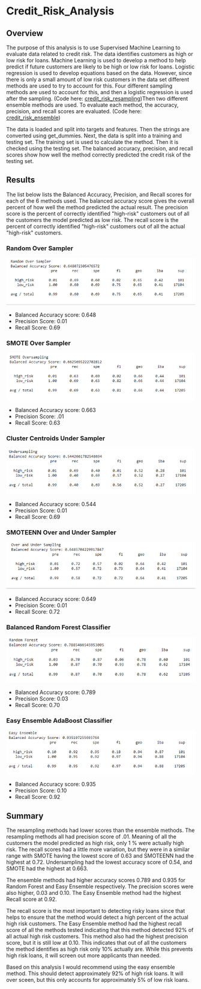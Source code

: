# Credit_Risk_Analysis

## Overview
The purpose of this analysis is to use Supervised Machine Learning to evaluate data related to credit risk. The data identifies customers as high or low risk for loans. Machine Learning is used to develop a method to help predict if future customers are likely to be high or low risk for loans. Logistic regression is used to develop equations based on the data. However, since there is only a small amount of low risk customers in the data set different methods are used to try to account for this. Four different sampling methods are used to account for this, and then a logistic regression is used after the sampling. (Code here: [credit_risk_resampling](credit_risk_resampling.ipynb))Then two different ensemble methods are used. To evaluate each method, the accuracy, precision, and recall scores are evaluated. (Code here: [credit_risk_ensemble](credit_risk_ensemble.ipynb))

The data is loaded and split into targets and features. Then the strings are converted using get_dummies. Next, the data is split into a training and testing set. The training set is used to calculate the method. Then it is checked using the testing set. The balanced accuracy, precision, and recall scores show how well the method correctly predicted the credit risk of the testing set.


## Results
The list below lists the Balanced Accuracy, Precision, and Recall scores for each of the 6 methods used. The balanced accuracy score gives the overall percent of how well the method predicted the actual result. The precision score is the percent of correctly identified "high-risk" customers out of all the customers the model predicted as low risk. The recall score is the percent of correctly identified "high-risk" customers out of all the actual "high-risk" customers.

### Random Over Sampler

![ROS](images/ROS.PNG)

* Balanced Accuracy score: 0.648
* Precision Score: 0.01
* Recall Score: 0.69

### SMOTE Over Sampler

![SMOTE](images/SMOTE.PNG)

* Balanced Accuracy score: 0.663
* Precision Score: .01
* Recall Score: 0.63


### Cluster Centroids Under Sampler

![Under](images/Under.PNG)

* Balanced Accuracy score: 0.544
* Precision Score: 0.01
* Recall Score: 0.69

### SMOTEENN Over and Under Sampler

![SMOTEENN](images/SMOTEENN.PNG)

* Balanced Accuracy score: 0.649
* Precision Score: 0.01
* Recall Score: 0.72

### Balanced Random Forest Classifier

![RF](images/RF.PNG)

* Balanced Accuracy score: 0.789
* Precision Score: 0.03
* Recall Score: 0.70

### Easy Ensemble AdaBoost Classifier

![EE](images/EE.PNG)

* Balanced Accuracy score: 0.935
* Precision Score: 0.10
* Recall Score: 0.92

## Summary
The resampling methods had lower scores than the ensemble methods. The resampling methods all had precision score of .01. Meaning of all the customers the model predicted as high risk, only 1 % were actually high risk. The recall scores had a little more variation, but they were in a similar range with SMOTE having the lowest score of 0.63 and SMOTEENN had the highest at 0.72. Undersampling had the lowest accuracy score of 0.54, and SMOTE had the highest at 0.663.

The ensemble methods had higher accuracy scores 0.789 and 0.935 for Random Forest and Easy Ensemble respectively. The precision scores were also higher, 0.03 and 0.10. The Easy Ensemble method had the highest Recall score at 0.92.

The recall score is the most important to detecting risky loans since that helps to ensure that the method would detect a high percent of the actual high risk customers. The Easy Ensemble method had the highest recall score of all the methods tested indicating that this method detected 92% of all actual high risk customers. This method also had the highest precision score, but it is still low at 0.10. This indicates that out of all the customers the method identifies as high risk only 10% actually are. While this prevents high risk loans, it will screen out more applicants than needed.

Based on this analysis I would recommend using the easy ensemble method. This should detect approximately 92% of high risk loans. It will over sceen, but this only accounts for approximately 5% of low risk loans.